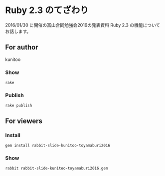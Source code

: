 # Ruby 2.3 のてざわり

2016/01/30 に開催の富山合同勉強会2016の発表資料
Ruby 2.3 の機能についてお話します。

## For author

kunitoo

### Show

    rake

### Publish

    rake publish

## For viewers

### Install

    gem install rabbit-slide-kunitoo-toyamaburi2016

### Show

    rabbit rabbit-slide-kunitoo-toyamaburi2016.gem

